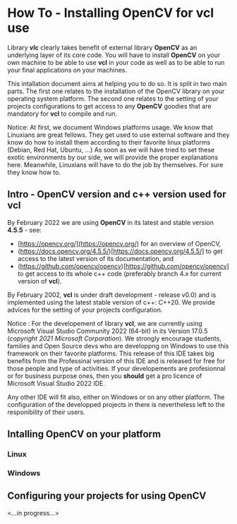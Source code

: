 # How To - Installing OpenCV for **vcl** use

Library **vlc** clearly takes benefit of external library **OpenCV** as an 
underlying layer of its core code. You will have to install **OpenCV** on 
your own machine to be able to use **vcl** in your code as well as to be 
able to run your final applications on your machines.

This intallation document aims at helping you to do so. It is split in two 
main parts. The first one relates to the installation of the OpenCV library 
on your operating system platform. The second one relates to the setting of 
your projects configurations to get access to any **OpenCV** goodies that 
are mandatory for **vcl** to compile and run.

Notice: At first, we document Windows platforms usage. We know that Linuxians 
are great fellows. They get used to use external software and they know do 
how to install them according to their favorite linux platforms (Debian, 
Red Hat, Ubuntu, ...) As soon as we will have tried to set these exotic 
environments by our side, we will provide the proper explanations here. 
Meanwhile, Linuxians will have to do the job by themselves. For sure they 
know how to.


## Intro - OpenCV version and c++ version used for vcl

By February 2022 we are using **OpenCV** in its latest and stable version 
**4.5.5** - see:
- [https://opencv.org/](https://opencv.org/) for an overview of OpenCV,
- (https://docs.opencv.org/4.5.5/)[https://docs.opencv.org/4.5.5/] to get 
  access to the latest version of its documentation, and
- (https://github.com/opencv/opencv)[https://github.com/opencv/opencv] to 
  get access to its whole c++ code (preferably branch 4.x for current 
  version of **vcl**).
  
By February 2002, **vcl** is under draft development - release v0.0) and 
is implemented using the latest stable version of c++: C++20. We provide 
advices for the setting of your projects configuration.

Notice : For the developement of library **vcl**, we are currently using 
Microsoft Visual Studio Community 2022 (64-bit) in its Version 17.0.5 
(*copyright 2021 Microsoft Corporation*). We strongly encourage students, 
families and Open Source devs who are developpng on Windows to use this 
framework on their favorite platforms. This release of this IDE takes big 
benefits from the Professinal version of this IDE and is released for free 
for those people and type of activities. If your developements are 
profesionnal or for business purpose ones, then you **should** get a pro 
licence of Microsoft Visual Studio 2022 IDE.

Any other IDE will fit also, either on Windows or on any other platform. 
The configuration of the developped projects in there is nevertheless left 
to the responibility of their users. 




## Intalling OpenCV on your platform

### Linux

### Windows



## Configuring your projects for using OpenCV


<...in progress...>